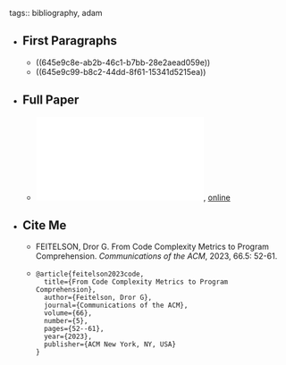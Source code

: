 tags:: bibliography, adam

- ## First Paragraphs
	- ((645e9c8e-ab2b-46c1-b7bb-28e2aead059e))
	- ((645e9c99-b8c2-44dd-8f61-15341d5215ea))
- ## Full Paper
	- ![local copy](../assets/from-complexity-metrics-to-comprehension_1682423585371_0.pdf), [online](https://cacm.acm.org/magazines/2023/5/272293-from-code-complexity-metrics-to-program-comprehension/fulltext)
- ## Cite Me
	- FEITELSON, Dror G. From Code Complexity Metrics to Program Comprehension. *Communications of the ACM*, 2023, 66.5: 52-61.
	- ```
	  @article{feitelson2023code,
	    title={From Code Complexity Metrics to Program Comprehension},
	    author={Feitelson, Dror G},
	    journal={Communications of the ACM},
	    volume={66},
	    number={5},
	    pages={52--61},
	    year={2023},
	    publisher={ACM New York, NY, USA}
	  }
	  ```
